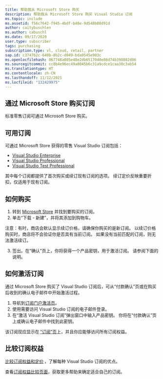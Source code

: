 ```yaml
---
title: 帮助我从 Microsoft Store 购买
description: 帮助我从 Microsoft Store 购买 Visual Studio 订阅
ms.topic: include
ms.assetid: f56c7642-f945-4bdf-b48e-9d548b08d91d
author: caitybuschlen
ms.author: cabuschl
ms.date: 09/17/2020
user.type: subscriber
tags: purchasing
subscription.type: vl, cloud, retail, partner
sap.id: c374762c-640b-8b2c-d049-bda9545e903c
ms.openlocfilehash: 067748a085e48e2db6517040e08d74b398882d06
ms.sourcegitcommit: cc8b4e96ec49a8045b6c31a9cdce1caa30c3ab54
ms.translationtype: HT
ms.contentlocale: zh-CN
ms.lasthandoff: 11/12/2021
ms.locfileid: "132429975"
---
```

## <a name="purchase-subscriptions-through-microsoft-store"></a>通过 Microsoft Store 购买订阅 

标准零售订阅可通过 Microsoft Store 购买。  

## <a name="subscriptions-available"></a>可用订阅 

可通过 Microsoft Store 获得的零售 Visual Studio 订阅包括： 

* [Visual Studio Enterprise](https://www.microsoft.com/p/visual-studio-enterprise-subscription/dg7gmgf0dst4?activetab=pivot%3aoverviewtab)
* [Visual Studio Professional](https://www.microsoft.com/p/visual-studio-professional-subscription/dg7gmgf0dst3?activetab=pivot%3aoverviewtab) 
* [Visual Studio Test Professional](https://www.microsoft.com/p/visual-studio-test-professional-subscription/dg7gmgf0dst6?activetab=pivot%3aoverviewtab)

其中每个订阅都提供了首次购买或续订现有订阅的选项。 续订定价反映重要折扣，仅适用于现有订阅。  

## <a name="how-to-purchase"></a>如何购买 

1. 转到 [Microsoft Store](https://www.microsoft.com/store) 并找到要购买的订阅。
2. 单击“下载 - 新建”，并将其添加到购物车。 

注意：有时，商店会默认显示续订价格，请确保你购买的是新订阅。 以续订价格购买时，商店将不会验证你是否具有当前订阅。 如果没有当前匹配的订阅，则无法激活续订。

3. 签出。在“确认”页上，你将获得一个产品密钥，用于激活订阅。 请参阅下面的说明。 

## <a name="how-to-activate-your-subscription"></a>如何激活订阅 

通过 Microsoft Store 购买了 Visual Studio 订阅后，可从“付款确认”页或在购买后收到的确认电子邮件中开始激活过程。 

1. 导航到[订阅门户激活页](https://my.visualstudio.com/subscriptions/activate)。
1. 使用需要访问 Visual Studio 订阅的电子邮件登录。 
1. 在“激活 Visual Studio 订阅”弹出窗口中输入产品密钥。 你将在“付款确认”页上或确认电子邮件中找到此密钥。 

该订阅现应显示在 [“订阅”页](https://my.visualstudio.com/subscriptions)上，并且你应能够访问所有订阅权益。 

## <a name="compare-subscription-benefits"></a>比较订阅权益

[比较订阅权益和定价](https://visualstudio.microsoft.com/vs/pricing/) ，了解每种 Visual Studio 订阅的优点。 

查看[订阅权益比较页面](https://visualstudio.microsoft.com/vs/benefits/)，获取更多帮助来确定适合自己的订阅。
